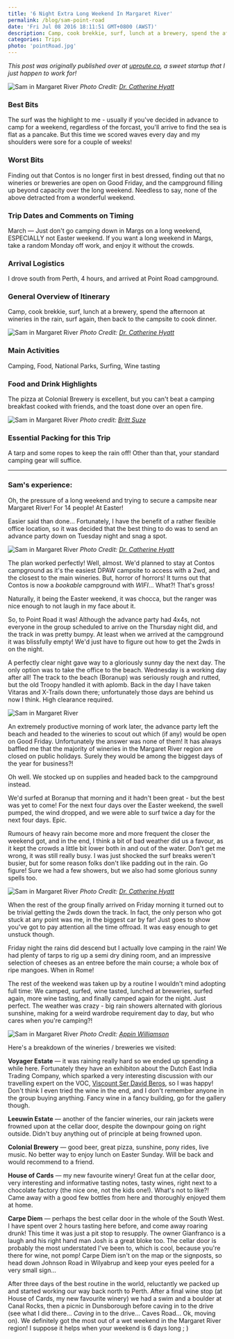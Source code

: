 ```yaml
---
title: '6 Night Extra Long Weekend In Margaret River'
permalink: /blog/sam-point-road
date: 'Fri Jul 08 2016 18:11:51 GMT+0800 (AWST)'
description: Camp, cook brekkie, surf, lunch at a brewery, spend the afternoon at wineries in the rain, surf again, then back to the campsite to cook dinner.
categories: Trips
photo: 'pointRoad.jpg'
---
```

_This post was originally published over at [uproute.co](http://uproute.co), a sweet startup that I just happen to work for!_

![Sam in Margaret River](https://uproute-images.s3.amazonaws.com/blogimages/2016-07-07-sam-point-road/4.jpg)
_Photo Credit: [Dr. Catherine Hyatt](http://uproute.co/traveller/catherine-h)_

### Best Bits

The surf was the highlight to me - usually if you've decided in advance to camp for a weekend, regardless of the forcast, you'll arrive to find the sea is flat as a pancake. But this time we scored waves every day and my shoulders were sore for a couple of weeks!

### Worst Bits

Finding out that Contos is no longer first in best dressed, finding out that no wineries or breweries are open on Good Friday, and the campground filling up beyond capacity over the long weekend. Needless to say, none of the above detracted from a wonderful weekend.

### Trip Dates and Comments on Timing

March &mdash; Just don't go camping down in Margs on a long weekend, ESPECIALLY not Easter weekend. If you want a long weekend in Margs, take a random Monday off work, and enjoy it without the crowds.

### Arrival Logistics

I drove south from Perth, 4 hours, and arrived at Point Road campground.

### General Overview of Itinerary

Camp, cook brekkie, surf, lunch at a brewery, spend the afternoon at wineries in the rain, surf again, then back to the campsite to cook dinner.

![Sam in Margaret River](https://uproute-images.s3.amazonaws.com/blogimages/2016-07-07-sam-point-road/5.jpg)
_Photo Credit: [Dr. Catherine Hyatt](http://uproute.co/traveller/catherine-h)_

### Main Activities

Camping, Food, National Parks, Surfing, Wine tasting

### Food and Drink Highlights

The pizza at Colonial Brewery is excellent, but you can't beat a camping breakfast cooked with friends, and the toast done over an open fire.

![Sam in Margaret River](https://uproute-images.s3.amazonaws.com/blogimages/2016-07-07-sam-point-road/3.jpg)
_Photo credit: [Britt Suze](https://www.instagram.com/brittoneale/)_

### Essential Packing for this Trip

A tarp and some ropes to keep the rain off! Other than that, your standard camping gear will suffice.

<hr />

### Sam's experience:

Oh, the pressure of a long weekend and trying to secure a campsite near Margaret River! For 14 people! At Easter!

Easier said than done... Fortunately, I have the benefit of a rather flexible office location, so it was decided that the best thing to do was to send an advance party down on Tuesday night and snag a spot.

![Sam in Margaret River](https://uproute-images.s3.amazonaws.com/blogimages/2016-07-07-sam-point-road/2.jpg)
_Photo Credit: [Dr. Catherine Hyatt](http://uproute.co/traveller/catherine-h)_

The plan worked perfectly! Well, almost. We'd planned to stay at Contos campground as it's the easiest DPAW campsite to access with a 2wd, and the closest to the main wineries. But, horror of horrors! It turns out that Contos is now a _bookable_ campground with _WIFI_... What?! That's gross!

Naturally, it being the Easter weekend, it was chocca, but the ranger was nice enough to not laugh in my face about it.

So, to Point Road it was! Although the advance party had 4x4s, not everyone in the group scheduled to arrive on the Thursday night did, and the track in was pretty bumpy. At least when we arrived at the campground it was blissfully empty! We'd just have to figure out how to get the 2wds in on the night.

A perfectly clear night gave way to a gloriously sunny day the next day. The only option was to take the office to the beach. Wednesday is a working day after all! The track to the beach (Boranup) was seriously rough and rutted, but the old Troopy handled it with aplomb. Back in the day I have taken Vitaras and X-Trails down there; unfortunately those days are behind us now I think. High clearance required.

![Sam in Margaret River](https://uproute-images.s3.amazonaws.com/blogimages/2016-07-07-sam-point-road/8.jpg)

An extremely productive morning of work later, the advance party left the beach and headed to the wineries to scout out which (if any) would be open on Good Friday. Unfortunately the answer was none of them! It has always baffled me that the majority of wineries in the Margaret River region are closed on public holidays. Surely they would be among the biggest days of the year for business?!

Oh well. We stocked up on supplies and headed back to the campground instead.

We'd surfed at Boranup that morning and it hadn't been great - but the best was yet to come! For the next four days over the Easter weekend, the swell pumped, the wind dropped, and we were able to surf twice a day for the next four days. Epic.

Rumours of heavy rain become more and more frequent the closer the weekend got, and in the end, I think a bit of bad weather did us a favour, as it kept the crowds a little bit lower both in and out of the water. Don't get me wrong, it was still really busy. I was just shocked the surf breaks weren't busier, but for some reason folks don't like padding out in the rain. Go figure! Sure we had a few showers, but we also had some glorious sunny spells too.

![Sam in Margaret River](https://uproute-images.s3.amazonaws.com/blogimages/2016-07-07-sam-point-road/6.jpg)
_Photo Credit: [Dr. Catherine Hyatt](http://uproute.co/traveller/catherine-h)_

When the rest of the group finally arrived on Friday morning it turned out to be trivial getting the 2wds down the track. In fact, the only person who got stuck at any point was me, in the biggest car by far! Just goes to show you've got to pay attention all the time offroad. It was easy enough to get unstuck though.

Friday night the rains did descend but I actually love camping in the rain! We had plenty of tarps to rig up a semi dry dining room, and an impressive selection of cheeses as an entree before the main course; a whole box of ripe mangoes. When in Rome!

The rest of the weekend was taken up by a routine I wouldn't mind adopting full time: We camped, surfed, wine tasted, lunched at breweries, surfed again, more wine tasting, and finally camped again for the night. Just perfect. The weather was crazy - big rain showers alternated with glorious sunshine, making for a weird wardrobe requirement day to day, but who cares when you're camping?!

![Sam in Margaret River](https://uproute-images.s3.amazonaws.com/blogimages/2016-07-07-sam-point-road/7.jpg)
_Photo Credit: [Appin Williamson](http://uproute.co/traveller/appin)_


Here's a breakdown of the wineries / breweries we visited:

**Voyager Estate** &mdash; it was raining really hard so we ended up spending a while here. Fortunately they have an exhibiton about the Dutch East India Trading Company, which sparked a very interesting discussion with our travelling expert on the VOC, [Viscount Ser David Beros](http://uproute.co/traveller/david-b), so I was happy! Don't think I even tried the wine in the end, and I don't remember anyone in the group buying anything. Fancy wine in a fancy building, go for the gallery though.

**Leeuwin Estate** &mdash; another of the fancier wineries, our rain jackets were frowned upon at the cellar door, despite the downpour going on right outside. Didn't buy anything out of principle at being frowned upon.

**Colonial Brewery** &mdash; good beer, great pizza, sunshine, pony rides, live music. No better way to enjoy lunch on Easter Sunday. Will be back and would recommend to a friend.

**House of Cards** &mdash; my new favourite winery! Great fun at the cellar door, very interesting and informative tasting notes, tasty wines, right next to a chocolate factory (the nice one, not the kids one!). What's not to like?! Came away with a good few bottles from here and thoroughly enjoyed them at home.

**Carpe Diem** &mdash; perhaps the best cellar door in the whole of the South West. I have spent over 2 hours tasting here before, and come away roaring drunk! This time it was just a pit stop to resupply. The owner Gianfranco is a laugh and his right hand man Josh is a great bloke too. The cellar door is probably the most understated I've been to, which is cool, because you're there for wine, not pomp!  Carpe Diem isn't on the map or the signposts, so head down Johnson Road in Wilyabrup and keep your eyes peeled for a very small sign...

After three days of the best routine in the world, reluctantly we packed up and started working our way back north to Perth. After a final wine stop (at House of Cards, my new favourite winery) we had a swim and a boulder at Canal Rocks, then a picnic in Dunsborough before caving in to the drive (see what I did there... _Caving_ in to the drive... Caves Road... Ok, moving on). We definitely got the most out of a wet weekend in the Margaret River region! I suppose it helps when your weekend is 6 days long ; )
